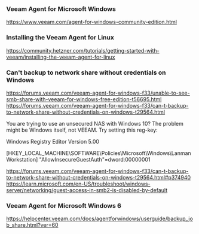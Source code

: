 ### Veeam Agent for Microsoft Windows
https://www.veeam.com/agent-for-windows-community-edition.html

### Installing the Veeam Agent for Linux
https://community.hetzner.com/tutorials/getting-started-with-veeam/installing-the-veeam-agent-for-linux

### Can't backup to network share without credentials on Windows
https://forums.veeam.com/veeam-agent-for-windows-f33/unable-to-see-smb-share-with-veeam-for-windows-free-edition-t56695.html
https://forums.veeam.com/veeam-agent-for-windows-f33/can-t-backup-to-network-share-without-credentials-on-windows-t29564.html

You are trying to use an unsecured NAS with Windows 10? The problem might be Windows itself, not VEEAM.
Try setting this reg-key:

Windows Registry Editor Version 5.00

[HKEY_LOCAL_MACHINE\SOFTWARE\Policies\Microsoft\Windows\LanmanWorkstation]
"AllowInsecureGuestAuth"=dword:00000001

https://forums.veeam.com/veeam-agent-for-windows-f33/can-t-backup-to-network-share-without-credentials-on-windows-t29564.html#p374940
https://learn.microsoft.com/en-US/troubleshoot/windows-server/networking/guest-access-in-smb2-is-disabled-by-default

### Veeam Agent for Microsoft Windows 6
https://helpcenter.veeam.com/docs/agentforwindows/userguide/backup_job_share.html?ver=60


